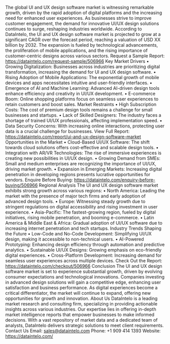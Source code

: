 The global UI and UX design software market is witnessing remarkable growth, driven by the rapid adoption of digital platforms and the increasing need for enhanced user experiences. As businesses strive to improve customer engagement, the demand for innovative UI/UX design solutions continues to surge, reshaping industries worldwide.
According to DataIntelo, the UI and UX design software market is projected to grow at a significant CAGR over the forecast period, reaching a valuation of USD XX billion by 2032. The expansion is fueled by technological advancements, the proliferation of mobile applications, and the rising importance of customer-centric designs across various sectors.
Request a Sample Report: https://dataintelo.com/request-sample/506966
Key Market Drivers
•	Growing Digitalization: Businesses across industries are prioritizing digital transformation, increasing the demand for UI and UX design software.
•	Rising Adoption of Mobile Applications: The exponential growth of mobile devices and apps necessitates intuitive and user-friendly interfaces.
•	Emergence of AI and Machine Learning: Advanced AI-driven design tools enhance efficiency and creativity in UI/UX development.
•	E-commerce Boom: Online shopping platforms focus on seamless user experiences to retain customers and boost sales.
Market Restraints
•	High Subscription Costs: The cost of premium design tools remains a challenge for small businesses and startups.
•	Lack of Skilled Designers: The industry faces a shortage of trained UI/UX professionals, affecting implementation speed.
•	Data Security Concerns: With increasing online interactions, protecting user data is a crucial challenge for businesses.
View Full Report: https://dataintelo.com/report/ui-and-ux-design-software-market
Opportunities in the Market
•	Cloud-Based UI/UX Software: The shift towards cloud solutions offers cost-effective and scalable design tools.
•	Integration with AR/VR Technologies: The rise of immersive experiences is creating new possibilities in UI/UX design.
•	Growing Demand from SMEs: Small and medium enterprises are recognizing the importance of UI/UX, driving market growth.
•	Expansion in Emerging Markets: Increasing digital penetration in developing regions presents lucrative opportunities for vendors.
Enquire Before Buying: https://dataintelo.com/enquiry-before-buying/506966
Regional Analysis
The UI and UX design software market exhibits strong growth across various regions:
•	North America: Leading the market with the presence of major tech firms and early adoption of advanced design tools.
•	Europe: Witnessing steady growth due to stringent regulations on digital accessibility and rising investment in user experience.
•	Asia-Pacific: The fastest-growing region, fueled by digital initiatives, rising mobile penetration, and booming e-commerce.
•	Latin America & Middle East & Africa: Gradual adoption of UI/UX software due to increasing internet penetration and tech startups.
Industry Trends Shaping the Future
•	Low-Code and No-Code Development: Simplifying UI/UX design, making it accessible to non-technical users.
•	AI-Powered Prototyping: Enhancing design efficiency through automation and predictive analytics.
•	Sustainable UI/UX Designs: Growing emphasis on eco-friendly digital experiences.
•	Cross-Platform Development: Increasing demand for seamless user experiences across multiple devices.
Check Out the Report: https://dataintelo.com/checkout/506966
Conclusion
The UI and UX design software market is set to experience substantial growth, driven by evolving consumer expectations and technological innovations. Companies investing in advanced design solutions will gain a competitive edge, enhancing user satisfaction and business performance. As digital experiences become a critical differentiator, the market will continue to expand, offering new opportunities for growth and innovation.
About Us
DataIntelo is a leading market research and consulting firm, specializing in providing actionable insights across various industries. Our expertise lies in offering in-depth market intelligence reports that empower businesses to make informed decisions. With a vast repository of market data and a dedicated team of analysts, DataIntelo delivers strategic solutions to meet client requirements.
Contact Us
Email: sales@dataintelo.com
Phone: +1 909 414 1393
Website: https://dataintelo.com/
